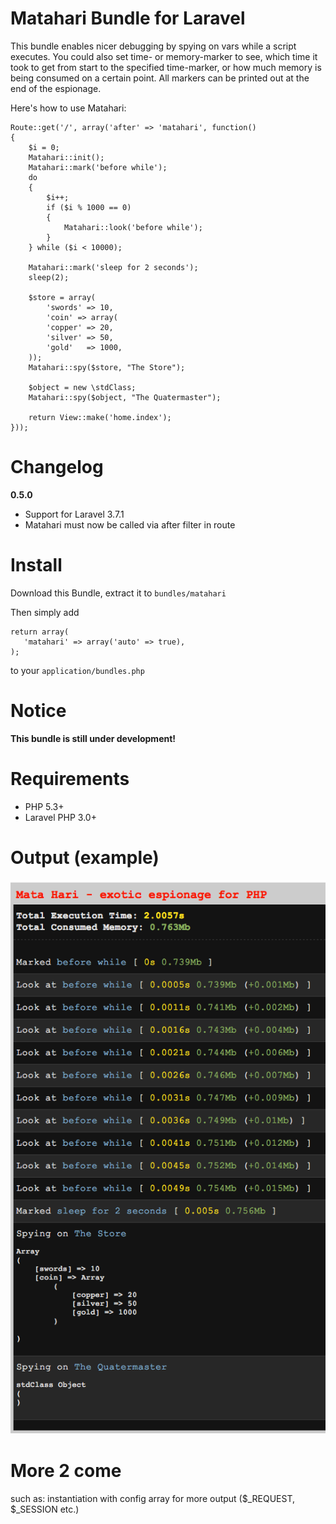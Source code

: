 Matahari Bundle for Laravel
===========================

This bundle enables nicer debugging by spying on vars while a script executes. You could also set time- or memory-marker to see, which time it took to get from start to the specified time-marker, or how much memory is being consumed on a certain point. All markers can be printed out at the end of the espionage.

Here's how to use Matahari:

    Route::get('/', array('after' => 'matahari', function()
    {
        $i = 0;
        Matahari::init();
        Matahari::mark('before while');
        do
        {
            $i++;
            if ($i % 1000 == 0)
            {
                Matahari::look('before while');
            }
        } while ($i < 10000);

        Matahari::mark('sleep for 2 seconds'); 
        sleep(2);

        $store = array(
            'swords' => 10,
            'coin' => array(
            'copper' => 20,
            'silver' => 50,
            'gold'   => 1000,
        ));
        Matahari::spy($store, "The Store");

        $object = new \stdClass;
        Matahari::spy($object, "The Quatermaster");

        return View::make('home.index');
    }));


Changelog
=========
**0.5.0**

- Support for Laravel 3.7.1
- Matahari must now be called via after filter in route


Install
=======
Download this Bundle, extract it to `bundles/matahari`

Then simply add
    
    return array(
       'matahari' => array('auto' => true),
    );

to your `application/bundles.php`


Notice
=======
**This bundle is still under development!**


Requirements
=============
- PHP 5.3+
- Laravel PHP 3.0+


Output (example)
=================
![Matahari Screenshot](https://github.com/mooseware/matahari/raw/develop/screenshots/screenshot.png)


More 2 come
=======
such as: instantiation with config array for more output ($_REQUEST, $_SESSION etc.)